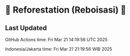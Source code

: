 
# 🌳 Reforestation (Reboisasi) 🌲

## Last Updated

GitHub Actions time: Fri Mar 21 14:19:56 UTC 2025

Indonesia/Jakarta time: Fri Mar 21 21:19:56 WIB 2025

